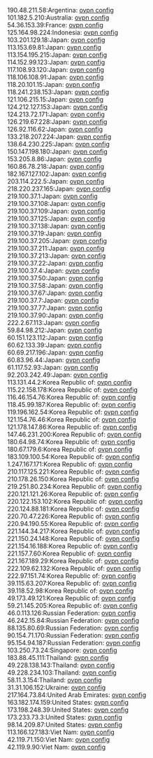 190.48.211.58:Argentina: [ovpn config](vpn/190_48_211_58.ovpn)  
101.182.5.210:Australia: [ovpn config](vpn/101_182_5_210.ovpn)  
54.36.153.39:France: [ovpn config](vpn/54_36_153_39.ovpn)  
125.164.98.224:Indonesia: [ovpn config](vpn/125_164_98_224.ovpn)  
103.201.129.18:Japan: [ovpn config](vpn/103_201_129_18.ovpn)  
113.153.69.81:Japan: [ovpn config](vpn/113_153_69_81.ovpn)  
113.154.195.215:Japan: [ovpn config](vpn/113_154_195_215.ovpn)  
114.152.99.123:Japan: [ovpn config](vpn/114_152_99_123.ovpn)  
117.108.93.120:Japan: [ovpn config](vpn/117_108_93_120.ovpn)  
118.106.108.91:Japan: [ovpn config](vpn/118_106_108_91.ovpn)  
118.20.101.15:Japan: [ovpn config](vpn/118_20_101_15.ovpn)  
118.241.238.153:Japan: [ovpn config](vpn/118_241_238_153.ovpn)  
121.106.215.15:Japan: [ovpn config](vpn/121_106_215_15.ovpn)  
124.212.127.153:Japan: [ovpn config](vpn/124_212_127_153.ovpn)  
124.213.72.171:Japan: [ovpn config](vpn/124_213_72_171.ovpn)  
126.219.67.228:Japan: [ovpn config](vpn/126_219_67_228.ovpn)  
126.92.116.62:Japan: [ovpn config](vpn/126_92_116_62.ovpn)  
133.218.207.224:Japan: [ovpn config](vpn/133_218_207_224.ovpn)  
138.64.230.225:Japan: [ovpn config](vpn/138_64_230_225.ovpn)  
150.147.198.180:Japan: [ovpn config](vpn/150_147_198_180.ovpn)  
153.205.8.86:Japan: [ovpn config](vpn/153_205_8_86.ovpn)  
160.86.78.218:Japan: [ovpn config](vpn/160_86_78_218.ovpn)  
182.167.127.102:Japan: [ovpn config](vpn/182_167_127_102.ovpn)  
203.114.222.5:Japan: [ovpn config](vpn/203_114_222_5.ovpn)  
218.220.237.165:Japan: [ovpn config](vpn/218_220_237_165.ovpn)  
219.100.37.1:Japan: [ovpn config](vpn/219_100_37_1.ovpn)  
219.100.37.108:Japan: [ovpn config](vpn/219_100_37_108.ovpn)  
219.100.37.109:Japan: [ovpn config](vpn/219_100_37_109.ovpn)  
219.100.37.125:Japan: [ovpn config](vpn/219_100_37_125.ovpn)  
219.100.37.138:Japan: [ovpn config](vpn/219_100_37_138.ovpn)  
219.100.37.19:Japan: [ovpn config](vpn/219_100_37_19.ovpn)  
219.100.37.205:Japan: [ovpn config](vpn/219_100_37_205.ovpn)  
219.100.37.211:Japan: [ovpn config](vpn/219_100_37_211.ovpn)  
219.100.37.213:Japan: [ovpn config](vpn/219_100_37_213.ovpn)  
219.100.37.22:Japan: [ovpn config](vpn/219_100_37_22.ovpn)  
219.100.37.4:Japan: [ovpn config](vpn/219_100_37_4.ovpn)  
219.100.37.50:Japan: [ovpn config](vpn/219_100_37_50.ovpn)  
219.100.37.58:Japan: [ovpn config](vpn/219_100_37_58.ovpn)  
219.100.37.67:Japan: [ovpn config](vpn/219_100_37_67.ovpn)  
219.100.37.7:Japan: [ovpn config](vpn/219_100_37_7.ovpn)  
219.100.37.77:Japan: [ovpn config](vpn/219_100_37_77.ovpn)  
219.100.37.90:Japan: [ovpn config](vpn/219_100_37_90.ovpn)  
222.2.67.113:Japan: [ovpn config](vpn/222_2_67_113.ovpn)  
59.84.98.212:Japan: [ovpn config](vpn/59_84_98_212.ovpn)  
60.151.123.112:Japan: [ovpn config](vpn/60_151_123_112.ovpn)  
60.62.133.39:Japan: [ovpn config](vpn/60_62_133_39.ovpn)  
60.69.217.196:Japan: [ovpn config](vpn/60_69_217_196.ovpn)  
60.83.96.44:Japan: [ovpn config](vpn/60_83_96_44.ovpn)  
61.117.52.93:Japan: [ovpn config](vpn/61_117_52_93.ovpn)  
92.203.242.49:Japan: [ovpn config](vpn/92_203_242_49.ovpn)  
113.131.44.2:Korea Republic of: [ovpn config](vpn/113_131_44_2.ovpn)  
115.22.158.178:Korea Republic of: [ovpn config](vpn/115_22_158_178.ovpn)  
116.46.154.76:Korea Republic of: [ovpn config](vpn/116_46_154_76.ovpn)  
118.45.99.187:Korea Republic of: [ovpn config](vpn/118_45_99_187.ovpn)  
119.196.162.54:Korea Republic of: [ovpn config](vpn/119_196_162_54.ovpn)  
121.154.76.46:Korea Republic of: [ovpn config](vpn/121_154_76_46.ovpn)  
121.178.147.86:Korea Republic of: [ovpn config](vpn/121_178_147_86.ovpn)  
147.46.231.200:Korea Republic of: [ovpn config](vpn/147_46_231_200.ovpn)  
180.64.98.74:Korea Republic of: [ovpn config](vpn/180_64_98_74.ovpn)  
180.67.179.6:Korea Republic of: [ovpn config](vpn/180_67_179_6.ovpn)  
183.109.100.54:Korea Republic of: [ovpn config](vpn/183_109_100_54.ovpn)  
1.247.167.171:Korea Republic of: [ovpn config](vpn/1_247_167_171.ovpn)  
210.117.125.221:Korea Republic of: [ovpn config](vpn/210_117_125_221.ovpn)  
210.178.26.150:Korea Republic of: [ovpn config](vpn/210_178_26_150.ovpn)  
219.251.80.234:Korea Republic of: [ovpn config](vpn/219_251_80_234.ovpn)  
220.121.121.26:Korea Republic of: [ovpn config](vpn/220_121_121_26.ovpn)  
220.122.153.102:Korea Republic of: [ovpn config](vpn/220_122_153_102.ovpn)  
220.124.88.181:Korea Republic of: [ovpn config](vpn/220_124_88_181.ovpn)  
220.70.47.226:Korea Republic of: [ovpn config](vpn/220_70_47_226.ovpn)  
220.94.190.55:Korea Republic of: [ovpn config](vpn/220_94_190_55.ovpn)  
221.144.34.217:Korea Republic of: [ovpn config](vpn/221_144_34_217.ovpn)  
221.150.24.148:Korea Republic of: [ovpn config](vpn/221_150_24_148.ovpn)  
221.154.16.188:Korea Republic of: [ovpn config](vpn/221_154_16_188.ovpn)  
221.157.7.60:Korea Republic of: [ovpn config](vpn/221_157_7_60.ovpn)  
221.167.189.29:Korea Republic of: [ovpn config](vpn/221_167_189_29.ovpn)  
222.109.62.132:Korea Republic of: [ovpn config](vpn/222_109_62_132.ovpn)  
222.97.151.74:Korea Republic of: [ovpn config](vpn/222_97_151_74.ovpn)  
39.115.63.207:Korea Republic of: [ovpn config](vpn/39_115_63_207.ovpn)  
39.118.52.98:Korea Republic of: [ovpn config](vpn/39_118_52_98.ovpn)  
49.173.49.121:Korea Republic of: [ovpn config](vpn/49_173_49_121.ovpn)  
59.21.145.205:Korea Republic of: [ovpn config](vpn/59_21_145_205.ovpn)  
46.0.113.126:Russian Federation: [ovpn config](vpn/46_0_113_126.ovpn)  
46.242.15.84:Russian Federation: [ovpn config](vpn/46_242_15_84.ovpn)  
88.135.80.69:Russian Federation: [ovpn config](vpn/88_135_80_69.ovpn)  
90.154.71.170:Russian Federation: [ovpn config](vpn/90_154_71_170.ovpn)  
95.154.94.187:Russian Federation: [ovpn config](vpn/95_154_94_187.ovpn)  
103.250.73.24:Singapore: [ovpn config](vpn/103_250_73_24.ovpn)  
183.88.45.111:Thailand: [ovpn config](vpn/183_88_45_111.ovpn)  
49.228.138.143:Thailand: [ovpn config](vpn/49_228_138_143.ovpn)  
49.228.234.103:Thailand: [ovpn config](vpn/49_228_234_103.ovpn)  
58.11.3.154:Thailand: [ovpn config](vpn/58_11_3_154.ovpn)  
31.31.106.152:Ukraine: [ovpn config](vpn/31_31_106_152.ovpn)  
217.164.73.84:United Arab Emirates: [ovpn config](vpn/217_164_73_84.ovpn)  
163.182.174.159:United States: [ovpn config](vpn/163_182_174_159.ovpn)  
173.198.248.39:United States: [ovpn config](vpn/173_198_248_39.ovpn)  
173.233.73.3:United States: [ovpn config](vpn/173_233_73_3.ovpn)  
98.14.209.87:United States: [ovpn config](vpn/98_14_209_87.ovpn)  
113.166.127.183:Viet Nam: [ovpn config](vpn/113_166_127_183.ovpn)  
42.119.71.150:Viet Nam: [ovpn config](vpn/42_119_71_150.ovpn)  
42.119.9.90:Viet Nam: [ovpn config](vpn/42_119_9_90.ovpn)  
